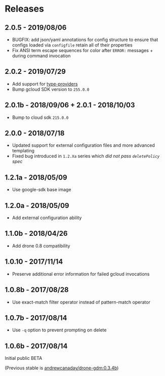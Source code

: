 Releases
========

2.0.5 - 2019/08/06
------------------
 - BUGFIX: add json/yaml annotations for config structure to ensure that configs loaded via `configfile` retain all of their properties
 - Fix ANSI term escape sequences for color after `ERROR:` messages + during command invocation

2.0.2 - 2019/07/29
------------------
 - Add support for [type-providers](https://cloud.google.com/deployment-manager/docs/configuration/type-providers/creating-type-provider)
 - Bump gcloud SDK version to `255.0.0`

2.0.1b - 2018/09/06 + 2.0.1 - 2018/10/03
----------------------------------------
 - Bump to cloud sdk `215.0.0`

2.0.0 - 2018/07/18
------------------
 - Updated support for external configuration files and more advanced templating
 - Fixed bug introduced in `1.2.Xa` series which _did not pass `deletePolicy` spec_

1.2.1a - 2018/05/09
-------------------
 - Use google-sdk base image

1.2.0a - 2018/05/09
-------------------
 - Add external configuration ability

1.1.0b - 2018/04/26
-------------------
 - Add drone 0.8 compatibility

1.0.10 - 2017/11/14
-------------------
 - Preserve additional error information for failed gcloud invocations

1.0.8b - 2017/08/28
-------------------
 - Use exact-match filter operator instead of pattern-match operator

1.0.7b - 2017/08/14
-------------------
 - Use `-q` option to prevent prompting on delete

1.0.6b - 2017/08/14
-------------------
Initial public BETA

(Previous stable is [andrewcanaday/drone-gdm:0.3.4b](https://hub.docker.com/r/andrewcanaday/drone-gdm/tags/))

